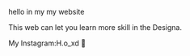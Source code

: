 hello in my my website 

This web can let you learn more skill in the Designa.

My Instagram:H.o_xd 💞
